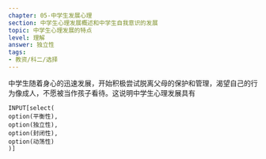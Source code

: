 ```yaml
---
chapter: 05-中学生发展心理
section: 中学生心理发展概述和中学生自我意识的发展
topic: 中学生心理发展的特点
level: 理解
answer: 独立性
tags:
- 教资/科二/选择
---
```


中学生随着身心的迅速发展，开始积极尝试脱离父母的保护和管理，渴望自己的行为像成人，不愿被当作孩子看待。这说明中学生心理发展具有

```meta-bind
INPUT[select(
option(平衡性),
option(独立性),
option(封闭性),
option(动荡性)
)]
```